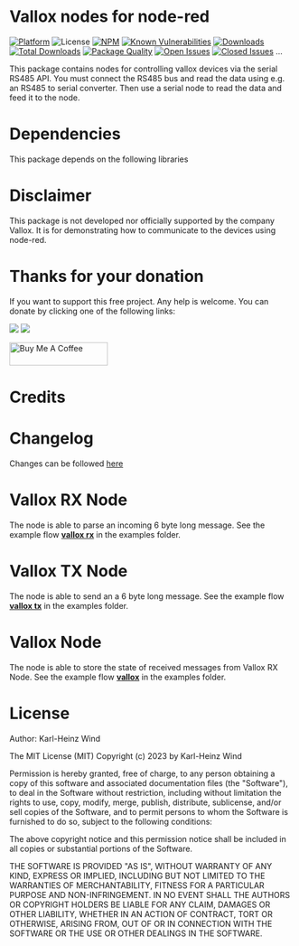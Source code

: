 # Vallox nodes for node-red
[![Platform](https://img.shields.io/badge/platform-Node--RED-red)](https://nodered.org)
![License](https://img.shields.io/github/license/windkh/node-red-contrib-grohe-sense.svg)
[![NPM](https://img.shields.io/npm/v/node-red-contrib-vallox?logo=npm)](https://www.npmjs.org/package/node-red-contrib-vallox)
[![Known Vulnerabilities](https://snyk.io/test/npm/node-red-contrib-vallox/badge.svg)](https://snyk.io/test/npm/node-red-contrib-vallox)
[![Downloads](https://img.shields.io/npm/dm/node-red-contrib-vallox.svg)](https://www.npmjs.com/package/node-red-contrib-vallox)
[![Total Downloads](https://img.shields.io/npm/dt/node-red-contrib-vallox.svg)](https://www.npmjs.com/package/node-red-contrib-vallox)
[![Package Quality](http://npm.packagequality.com/shield/node-red-contrib-vallox.png)](http://packagequality.com/#?package=node-red-contrib-vallox)
[![Open Issues](https://img.shields.io/github/issues-raw/windkh/node-red-contrib-vallox.svg)](https://github.com/windkh/node-red-contrib-vallox/issues)
[![Closed Issues](https://img.shields.io/github/issues-closed-raw/windkh/node-red-contrib-vallox.svg)](https://github.com/windkh/node-red-contrib-vallox/issues?q=is%3Aissue+is%3Aclosed)
...

This package contains nodes for controlling vallox devices via the serial RS485 API.
You must connect the RS485 bus and read the data using e.g. an RS485 to serial converter.
Then use a serial node to read the data and feed it to the node. 

# Dependencies
This package depends on the following libraries


# Disclaimer
This package is not developed nor officially supported by the company Vallox.
It is for demonstrating how to communicate to the devices using node-red.


# Thanks for your donation
If you want to support this free project. Any help is welcome. You can donate by clicking one of the following links:

<a target="blank" href="https://blockchain.com/btc/payment_request?address=1PBi7BoZ1mBLQx4ePbwh1MVoK2RaoiDsp5"><img src="https://img.shields.io/badge/Donate-Bitcoin-green.svg"/></a>
<a target="blank" href="https://www.paypal.me/windkh"><img src="https://img.shields.io/badge/Donate-PayPal-blue.svg"/></a>

<a href="https://www.buymeacoffee.com/windka" target="_blank"><img src="https://cdn.buymeacoffee.com/buttons/default-orange.png" alt="Buy Me A Coffee" height="41" width="174"></a>


# Credits


# Changelog
Changes can be followed [here](/CHANGELOG.md)


# Vallox RX Node
The node is able to parse an incoming 6 byte long message.
See the example flow [**vallox rx**](examples/valloxrx.json) in the examples folder.


# Vallox TX Node
The node is able to send an a 6 byte long message.
See the example flow [**vallox tx**](examples/valloxtx.json) in the examples folder.


# Vallox Node
The node is able to store the state of received messages from Vallox RX Node.
See the example flow [**vallox**](examples/vallox.json) in the examples folder.


# License

Author: Karl-Heinz Wind

The MIT License (MIT)
Copyright (c) 2023 by Karl-Heinz Wind

Permission is hereby granted, free of charge, to any person obtaining a copy of this software and associated documentation files (the "Software"), to deal in the Software without restriction, including without limitation the rights to use, copy, modify, merge, publish, distribute, sublicense, and/or sell copies of the Software, and to permit persons to whom the Software is furnished to do so, subject to the following conditions:

The above copyright notice and this permission notice shall be included in all copies or substantial portions of the Software.

THE SOFTWARE IS PROVIDED "AS IS", WITHOUT WARRANTY OF ANY KIND, EXPRESS OR IMPLIED, INCLUDING BUT NOT LIMITED TO THE WARRANTIES OF MERCHANTABILITY, FITNESS FOR A PARTICULAR PURPOSE AND NON-INFRINGEMENT. IN NO EVENT SHALL THE AUTHORS OR COPYRIGHT HOLDERS BE LIABLE FOR ANY CLAIM, DAMAGES OR OTHER LIABILITY, WHETHER IN AN ACTION OF CONTRACT, TORT OR OTHERWISE, ARISING FROM, OUT OF OR IN CONNECTION WITH THE SOFTWARE OR THE USE OR OTHER DEALINGS IN THE SOFTWARE.
